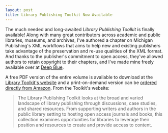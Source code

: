 ```yaml
---
layout: post
title: Library Publishing Toolkit Now Available
---
```

The much needed and long-awaited *Library Publishing Toolkit* is finally available! Along with many great contributors across academic and public libraries, museums, and archives, I've authored a chapter on Michigan Publishing's XML workflows that aims to help new and existing publishers take advantage of the preservation and re-use qualities of the XML format. And thanks to the publisher's commitment to open access, they've allowed authors to retain copyright to their chapters, and I've made mine freely available over at [Deep Blue](http://hdl.handle.net/2027.42/99563).

A free PDF version of the entire volume is available to download at the [Library Toolkit's website](http://opensuny.org/omp/index.php/IDSProject/catalog/book/25) and a print-on-demand version can be [ordered directly from Amazon](http://www.amazon.com/dp/0989722600). From the Toolkit's website:

> The Library Publishing Toolkit looks at the broad and varied landscape of library publishing through discussions, case studies, and shared resources. From supporting writers and authors in the public library setting to hosting open access journals and books, this collection examines opportunities for libraries to leverage their position and resources to create and provide access to content.

